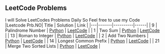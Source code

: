## LeetCode Problems
I will Solve LeetCodes Problems Daily So Feel free to use my Code
|Leetcode Prb.NO| Title | Solution | Link |
|---|-------|----------|------|
| 9 | Palindrome Number | [Python](PalindromeNumber.py) | [LeetCode](https://leetcode.com/problems/palindrome-number/) |
| 1   | Two Sum      | [Python](TwoSum.py) | [LeetCode](https://leetcode.com/problems/two-sum/) |
| 13              | Roman to Integer | [Python](roman_to_integer.py) | [LeetCode](https://leetcode.com/problems/roman-to-integer/) |
| 2               | Add Two Numbers   | [Python](AddTwoNumbers.py) | [LeetCode](https://leetcode.com/problems/add-two-numbers/) |
| 14              | Longest Common Prefix | [Python](LongestcommonPrefix.py) | [LeetCode](https://leetcode.com/problems/longest-common-prefix/) |
| 21              | Merge Two Sorted Lists | [Python](MergeTwoSortedLists.py) | [LeetCode](https://leetcode.com/problems/merge-two-sorted-lists/) |
